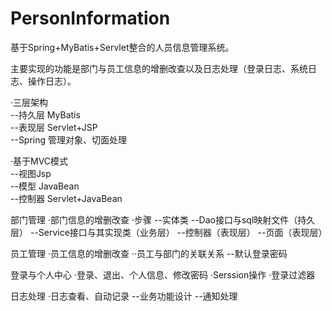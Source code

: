 # PersonInformation
基于Spring+MyBatis+Servlet整合的人员信息管理系统。

主要实现的功能是部门与员工信息的增删改查以及日志处理（登录日志、系统日志、操作日志）。<br>


·三层架构<br>
--持久层 MyBatis<br>
--表现层 Servlet+JSP<br>
--Spring 管理对象、切面处理<br>

·基于MVC模式<br>
--视图Jsp<br>
--模型 JavaBean<br>
--控制器 Servlet+JavaBean<br>

部门管理
·部门信息的增删改查
·步骤
--实体类
--Dao接口与sql映射文件（持久层）
--Service接口与其实现类（业务层）
--控制器（表现层）
--页面（表现层）

员工管理
·员工信息的增删改查
··员工与部门的关联关系
--默认登录密码

登录与个人中心
·登录、退出、个人信息、修改密码
·Serssion操作
·登录过滤器

日志处理
·日志查看、自动记录
--业务功能设计
--通知处理
